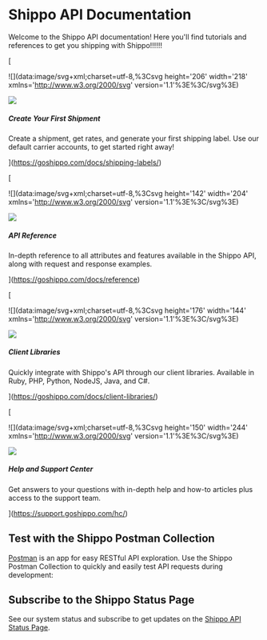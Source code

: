 Shippo API Documentation
========================

Welcome to the Shippo API documentation! Here you'll find tutorials and references to get you shipping with Shippo!!!!!!

[

![](data:image/svg+xml;charset=utf-8,%3Csvg height='206' width='218' xmlns='http://www.w3.org/2000/svg' version='1.1'%3E%3C/svg%3E)

![](https://goshippo.com/static/38de7cfe319382a539c7fe568d6bf5ed/6bf18/create_first_shipment%402x.png)

##### Create Your First Shipment

Create a shipment, get rates, and generate your first shipping label. Use our default carrier accounts, to get started right away!

](https://goshippo.com/docs/shipping-labels/)

[

![](data:image/svg+xml;charset=utf-8,%3Csvg height='142' width='204' xmlns='http://www.w3.org/2000/svg' version='1.1'%3E%3C/svg%3E)

![](https://goshippo.com/static/e80b6e86b3e95d8415d925cb1b16529c/7ce73/api_reference%402x.png)

##### API Reference

In-depth reference to all attributes and features available in the Shippo API, along with request and response examples.

](https://goshippo.com/docs/reference)

[

![](data:image/svg+xml;charset=utf-8,%3Csvg height='176' width='144' xmlns='http://www.w3.org/2000/svg' version='1.1'%3E%3C/svg%3E)

![](https://goshippo.com/static/b7d60148366edc0a14fb6e80922b51ee/a3566/client_libraries%402x.png)

##### Client Libraries

Quickly integrate with Shippo's API through our client libraries. Available in Ruby, PHP, Python, NodeJS, Java, and C#.

](https://goshippo.com/docs/client-libraries/)

[

![](data:image/svg+xml;charset=utf-8,%3Csvg height='150' width='244' xmlns='http://www.w3.org/2000/svg' version='1.1'%3E%3C/svg%3E)

![](https://goshippo.com/static/975174770579ebaed5dd4400afa2db3b/e6aea/api_status_updates%402x.png)

##### Help and Support Center

Get answers to your questions with in-depth help and how-to articles plus access to the support team.

](https://support.goshippo.com/hc/)

Test with the Shippo Postman Collection
---------------------------------------

[Postman](https://www.postman.com/) is an app for easy RESTful API exploration. Use the Shippo Postman Collection to quickly and easily test API requests during development:

Subscribe to the Shippo Status Page
-----------------------------------

See our system status and subscribe to get updates on the [Shippo API Status Page](https://status.goshippo.com/).